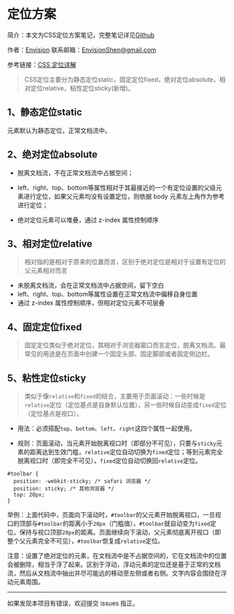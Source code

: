 # 定位方案

简介：本文为CSS定位方案笔记，完整笔记详见[Github](https://github.com/MrEnvision/Front-end_learning_notes)

作者：[Envision](https://github.com/MrEnvision)         联系邮箱：[EnvisionShen@gmail.com](mailto:EnvisionShen@gmail.com)

参考链接：[CSS 定位详解](http://www.ruanyifeng.com/blog/2019/11/css-position.html)



> CSS定位主要分为静态定位static，固定定位fixed，绝对定位absolute，相对定位relative，粘性定位sticky(新增)。



## 1、静态定位static

元素默认为静态定位，正常文档流中。



## 2、绝对定位absolute

- 脱离文档流，不在正常文档流中占据空间；

- left、right、top、bottom等属性相对于其最接近的一个有定位设置的父级元素进行定位，如果父元素均没有设置定位，则依据 body 元素左上角作为参考进行定位；
- 绝对定位元素可以堆叠，通过 z-index 属性控制顺序



## 3、相对定位relative

> 相对指的是相对于原来的位置而言，区别于绝对定位是相对于设置有定位的父元素相对而言

- 未脱离文档流，会在正常文档流中占据空间，留下空白
- left、right、top、bottom等属性设置在正常文档流中偏移自身位置
- 通过 z-index 属性控制顺序，但相对定位元素不可层叠



## 4、固定定位fixed

> 固定定位类似于绝对定位，其相对于浏览器窗口而言定位，脱离文档流。最常见的用途是在页面中创建一个固定头部、固定脚部或者固定侧边栏。



## 5、粘性定位sticky

> 类似于像`relative`和`fixed`的结合，主要用于页面滚动：一些时候是`relative`定位（定位基点是自身默认位置），另一些时候自动变成`fixed`定位（定位基点是视口）。

- 用法：必须搭配`top`、`bottom`、`left`、`right`这四个属性一起使用。


- 规则：页面滚动，当元素开始脱离视口时（即部分不可见），只要与`sticky`元素的距离达到生效门槛，`relative`定位自动切换为`fixed`定位；等到元素完全脱离视口时（即完全不可见），`fixed`定位自动切换回`relative`定位。
```
#toolbar {
  position: -webkit-sticky; /* safari 浏览器 */
  position: sticky; /* 其他浏览器 */
  top: 20px;
}
```




举例：上面代码中，页面向下滚动时，`#toolbar`的父元素开始脱离视口，一旦视口的顶部与`#toolbar`的距离小于`20px`（门槛值），`#toolbar`就自动变为`fixed`定位，保持与视口顶部`20px`的距离。页面继续向下滚动，父元素彻底离开视口（即整个父元素完全不可见），`#toolbar`恢复成`relative`定位。



注意：设置了绝对定位的元素，在文档流中是不占据空间的，它在文档流中的位置会被删除，相当于浮了起来。区别于浮动，浮动元素的定位还是基于正常的文档流，然后从文档流中抽出并尽可能远的移动至左侧或者右侧。文字内容会围绕在浮动元素周围。



------

如果发现本项目有错误，欢迎提交 issues 指正。